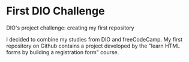 # First DIO Challenge
DIO's project challenge: creating my first repository

I decided to combine my studies from DIO and freeCodeCamp. 
My first repository on Github contains a project developed by the "learn HTML forms by building a registration form" course.
 
